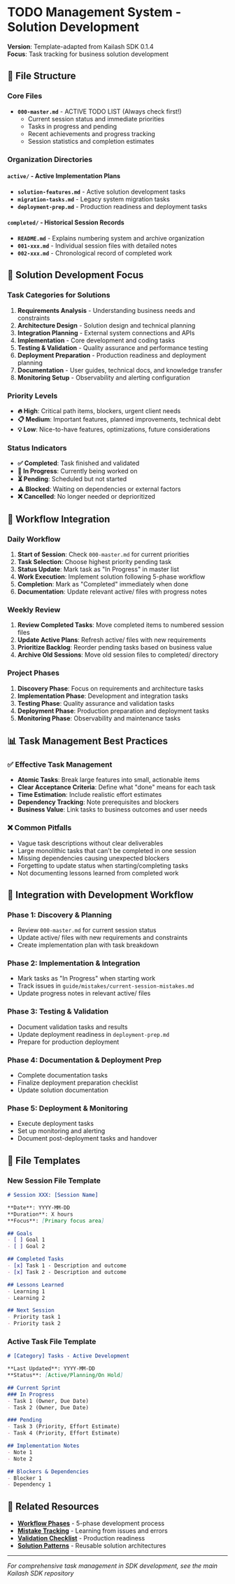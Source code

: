 # TODO Management System - Solution Development

**Version**: Template-adapted from Kailash SDK 0.1.4  
**Focus**: Task tracking for business solution development

## 📁 File Structure

### Core Files
- **`000-master.md`** - ACTIVE TODO LIST (Always check first!)
  - Current session status and immediate priorities
  - Tasks in progress and pending
  - Recent achievements and progress tracking
  - Session statistics and completion estimates

### Organization Directories

#### `active/` - Active Implementation Plans
- **`solution-features.md`** - Active solution development tasks
- **`migration-tasks.md`** - Legacy system migration tasks  
- **`deployment-prep.md`** - Production readiness and deployment tasks

#### `completed/` - Historical Session Records
- **`README.md`** - Explains numbering system and archive organization
- **`001-xxx.md`** - Individual session files with detailed notes
- **`002-xxx.md`** - Chronological record of completed work

## 🎯 Solution Development Focus

### Task Categories for Solutions
1. **Requirements Analysis** - Understanding business needs and constraints
2. **Architecture Design** - Solution design and technical planning
3. **Integration Planning** - External system connections and APIs
4. **Implementation** - Core development and coding tasks
5. **Testing & Validation** - Quality assurance and performance testing
6. **Deployment Preparation** - Production readiness and deployment planning
7. **Documentation** - User guides, technical docs, and knowledge transfer
8. **Monitoring Setup** - Observability and alerting configuration

### Priority Levels
- **🔥 High**: Critical path items, blockers, urgent client needs
- **📋 Medium**: Important features, planned improvements, technical debt
- **💡 Low**: Nice-to-have features, optimizations, future considerations

### Status Indicators
- **✅ Completed**: Task finished and validated
- **🔄 In Progress**: Currently being worked on
- **⏳ Pending**: Scheduled but not started
- **⚠️ Blocked**: Waiting on dependencies or external factors
- **❌ Cancelled**: No longer needed or deprioritized

## 🔄 Workflow Integration

### Daily Workflow
1. **Start of Session**: Check `000-master.md` for current priorities
2. **Task Selection**: Choose highest priority pending task
3. **Status Update**: Mark task as "In Progress" in master list
4. **Work Execution**: Implement solution following 5-phase workflow
5. **Completion**: Mark as "Completed" immediately when done
6. **Documentation**: Update relevant active/ files with progress notes

### Weekly Review
1. **Review Completed Tasks**: Move completed items to numbered session files
2. **Update Active Plans**: Refresh active/ files with new requirements
3. **Prioritize Backlog**: Reorder pending tasks based on business value
4. **Archive Old Sessions**: Move old session files to completed/ directory

### Project Phases
1. **Discovery Phase**: Focus on requirements and architecture tasks
2. **Implementation Phase**: Development and integration tasks
3. **Testing Phase**: Quality assurance and validation tasks
4. **Deployment Phase**: Production preparation and deployment tasks
5. **Monitoring Phase**: Observability and maintenance tasks

## 📊 Task Management Best Practices

### ✅ Effective Task Management
- **Atomic Tasks**: Break large features into small, actionable items
- **Clear Acceptance Criteria**: Define what "done" means for each task
- **Time Estimation**: Include realistic effort estimates
- **Dependency Tracking**: Note prerequisites and blockers
- **Business Value**: Link tasks to business outcomes and user needs

### ❌ Common Pitfalls
- Vague task descriptions without clear deliverables
- Large monolithic tasks that can't be completed in one session
- Missing dependencies causing unexpected blockers
- Forgetting to update status when starting/completing tasks
- Not documenting lessons learned from completed work

## 🔗 Integration with Development Workflow

### Phase 1: Discovery & Planning
- Review `000-master.md` for current session status
- Update active/ files with new requirements and constraints
- Create implementation plan with task breakdown

### Phase 2: Implementation & Integration  
- Mark tasks as "In Progress" when starting work
- Track issues in `guide/mistakes/current-session-mistakes.md`
- Update progress notes in relevant active/ files

### Phase 3: Testing & Validation
- Document validation tasks and results
- Update deployment readiness in `deployment-prep.md`
- Prepare for production deployment

### Phase 4: Documentation & Deployment Prep
- Complete documentation tasks
- Finalize deployment preparation checklist
- Update solution documentation

### Phase 5: Deployment & Monitoring
- Execute deployment tasks
- Set up monitoring and alerting
- Document post-deployment tasks and handover

## 📝 File Templates

### New Session File Template
```markdown
# Session XXX: [Session Name]

**Date**: YYYY-MM-DD
**Duration**: X hours
**Focus**: [Primary focus area]

## Goals
- [ ] Goal 1
- [ ] Goal 2

## Completed Tasks
- [x] Task 1 - Description and outcome
- [x] Task 2 - Description and outcome

## Lessons Learned
- Learning 1
- Learning 2

## Next Session
- Priority task 1
- Priority task 2
```

### Active Task File Template  
```markdown
# [Category] Tasks - Active Development

**Last Updated**: YYYY-MM-DD
**Status**: [Active/Planning/On Hold]

## Current Sprint
### In Progress
- Task 1 (Owner, Due Date)
- Task 2 (Owner, Due Date)

### Pending
- Task 3 (Priority, Effort Estimate)
- Task 4 (Priority, Effort Estimate)

## Implementation Notes
- Note 1
- Note 2

## Blockers & Dependencies
- Blocker 1
- Dependency 1
```

## 🔗 Related Resources

- **[Workflow Phases](../workflows/solution-development-phases.md)** - 5-phase development process
- **[Mistake Tracking](../mistakes/README.md)** - Learning from issues and errors
- **[Validation Checklist](../../reference/validation/deployment-checklist.md)** - Production readiness
- **[Solution Patterns](../../reference/pattern-library/)** - Reusable solution architectures

---
*For comprehensive task management in SDK development, see the main Kailash SDK repository*